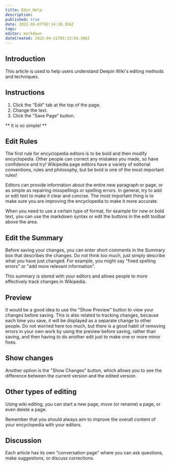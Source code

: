 ```yaml
---
title: Edit_Help
description: 
published: true
date: 2022-05-07T02:14:30.356Z
tags: 
editor: markdown
dateCreated: 2022-04-21T03:33:54.596Z
---
```


## Introduction
This article is used to help users understand Deepin Wiki's editing methods and techniques.

## Instructions
1. Click the "Edit" tab at the top of the page.
2. Change the text.
3. Click the "Save Page" button.

** It is so simple! **

## Edit Rules

The first rule for encyclopedia editors is to be bold and then modify encyclopedia. Other people can correct any mistakes you made, so have confidence and try! Wikipedia page editors have a variety of editorial conventions, rules and philosophy, but be bold is one of the most important rules!

Editors can provide information about the entire new paragraph or page, or as simple as repairing misspellings or spelling errors. In general, try to add or edit text to make it clear and concise. The most important thing is to make sure you are improving the encyclopedia to make it more accurate.

When you need to use a certain type of format, for example for new or bold text, you can use the markdown syntax or edit the buttons in the edit toolbar above the area.

## Edit the Summary
Before saving your changes, you can enter short comments in the Summary box that describes the changes. Do not think too much, just simply describe what you have just changed. For example, you might say "fixed spelling errors" or "add more relevant information".

This summary is stored with your editors and allows people to more effectively track changes in Wikipedia.

## Preview
It would be a good idea to use the "Show Preview" button to view your changes before saving. This is also related to tracking changes, because each time you save, it will be displayed as a separate change to other people. Do not worried here too much, but there is a good habit of removing errors in your own work by using the preview before saving, rather than saving, and then having to do another edit just to make one or more minor fixes.

## Show changes
Another option is the "Show Changes" button, which allows you to see the difference between the current version and the edited version.

## Other types of editing
Using wiki editing, you can start a new page, move (or rename) a page, or even delete a page.

Remember that you should always aim to improve the overall content of your encyclopedia with your editors.

## Discussion
Each article has its own "conversation page" where you can ask questions, make suggestions, or discuss corrections.
